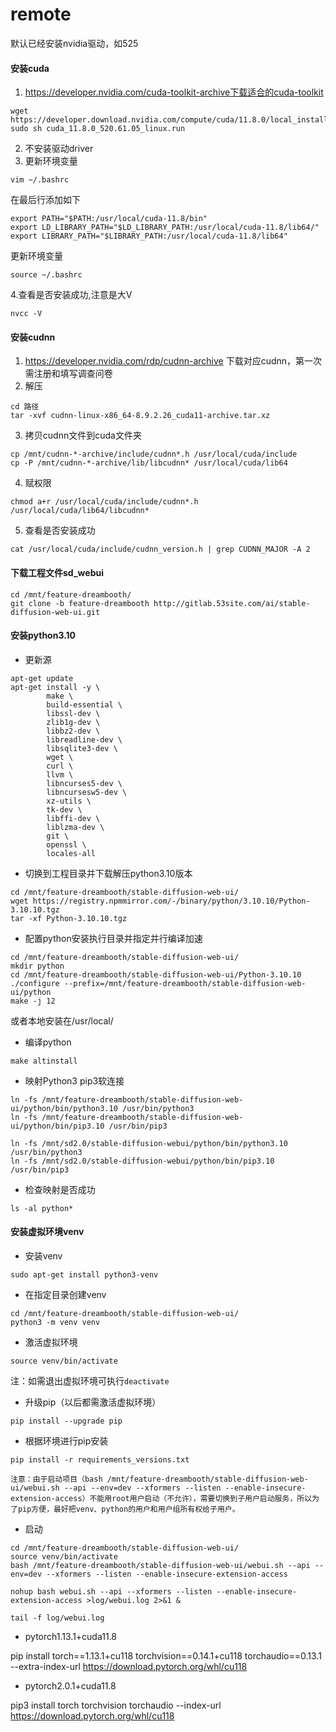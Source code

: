# remote

默认已经安装nvidia驱动，如525
#### 安装cuda
1. https://developer.nvidia.com/cuda-toolkit-archive下载适合的cuda-toolkit
```
wget https://developer.download.nvidia.com/compute/cuda/11.8.0/local_installers/cuda_11.8.0_520.61.05_linux.run
sudo sh cuda_11.8.0_520.61.05_linux.run
```
2. 不安装驱动driver
3. 更新环境变量
```
vim ~/.bashrc
```
在最后行添加如下
```
export PATH="$PATH:/usr/local/cuda-11.8/bin"
export LD_LIBRARY_PATH="$LD_LIBRARY_PATH:/usr/local/cuda-11.8/lib64/"
export LIBRARY_PATH="$LIBRARY_PATH:/usr/local/cuda-11.8/lib64"
```
更新环境变量
```
source ~/.bashrc
```

4.查看是否安装成功,注意是大V
```
nvcc -V
```

#### 安装cudnn
1. https://developer.nvidia.com/rdp/cudnn-archive 下载对应cudnn，第一次需注册和填写调查问卷
2. 解压
```
cd 路径
tar -xvf cudnn-linux-x86_64-8.9.2.26_cuda11-archive.tar.xz
```
3. 拷贝cudnn文件到cuda文件夹
```
cp /mnt/cudnn-*-archive/include/cudnn*.h /usr/local/cuda/include
cp -P /mnt/cudnn-*-archive/lib/libcudnn* /usr/local/cuda/lib64
```
4. 赋权限
```
chmod a+r /usr/local/cuda/include/cudnn*.h /usr/local/cuda/lib64/libcudnn*
```

5. 查看是否安装成功

```
cat /usr/local/cuda/include/cudnn_version.h | grep CUDNN_MAJOR -A 2
```

#### 下载工程文件sd_webui

```
cd /mnt/feature-dreambooth/
git clone -b feature-dreambooth http://gitlab.53site.com/ai/stable-diffusion-web-ui.git
```

#### 安装python3.10

- 更新源
```
apt-get update
apt-get install -y \
        make \
        build-essential \
        libssl-dev \
        zlib1g-dev \
        libbz2-dev \
        libreadline-dev \
        libsqlite3-dev \
        wget \
        curl \
        llvm \
        libncurses5-dev \
        libncursesw5-dev \
        xz-utils \
        tk-dev \
        libffi-dev \
        liblzma-dev \
        git \
        openssl \
        locales-all
```

- 切换到工程目录并下载解压python3.10版本
```
cd /mnt/feature-dreambooth/stable-diffusion-web-ui/
wget https://registry.npmmirror.com/-/binary/python/3.10.10/Python-3.10.10.tgz
tar -xf Python-3.10.10.tgz
```

- 配置python安装执行目录并指定并行编译加速
```
cd /mnt/feature-dreambooth/stable-diffusion-web-ui/
mkdir python
cd /mnt/feature-dreambooth/stable-diffusion-web-ui/Python-3.10.10
./configure --prefix=/mnt/feature-dreambooth/stable-diffusion-web-ui/python
make -j 12
```
或者本地安装在/usr/local/


- 编译python
```
make altinstall
```

- 映射Python3 pip3软连接

```
ln -fs /mnt/feature-dreambooth/stable-diffusion-web-ui/python/bin/python3.10 /usr/bin/python3
ln -fs /mnt/feature-dreambooth/stable-diffusion-web-ui/python/bin/pip3.10 /usr/bin/pip3

ln -fs /mnt/sd2.0/stable-diffusion-webui/python/bin/python3.10 /usr/bin/python3
ln -fs /mnt/sd2.0/stable-diffusion-webui/python/bin/pip3.10 /usr/bin/pip3
````

- 检查映射是否成功

```
ls -al python*
```

#### 安装虚拟环境venv

- 安装venv

```
sudo apt-get install python3-venv
```

- 在指定目录创建venv

```
cd /mnt/feature-dreambooth/stable-diffusion-web-ui/
python3 -m venv venv
```

- 激活虚拟环境
```
source venv/bin/activate
```
注：如需退出虚拟环境可执行`deactivate`

- 升级pip（以后都需激活虚拟环境）
```
pip install --upgrade pip
```

- 根据环境进行pip安装
```
pip install -r requirements_versions.txt
```

`注意：由于启动项目（bash /mnt/feature-dreambooth/stable-diffusion-web-ui/webui.sh --api --env=dev --xformers --listen --enable-insecure-extension-access）不能用root用户启动（不允许），需要切换到子用户启动服务，所以为了pip方便，最好把venv、python的用户和用户组所有权给子用户。`


- 启动
```
cd /mnt/feature-dreambooth/stable-diffusion-web-ui/
source venv/bin/activate
bash /mnt/feature-dreambooth/stable-diffusion-web-ui/webui.sh --api --env=dev --xformers --listen --enable-insecure-extension-access

nohup bash webui.sh --api --xformers --listen --enable-insecure-extension-access >log/webui.log 2>&1 &

tail -f log/webui.log
```


- pytorch1.13.1+cuda11.8

pip install torch==1.13.1+cu118 torchvision==0.14.1+cu118 torchaudio==0.13.1 --extra-index-url https://download.pytorch.org/whl/cu118

- pytorch2.0.1+cuda11.8

pip3 install torch torchvision torchaudio --index-url https://download.pytorch.org/whl/cu118




